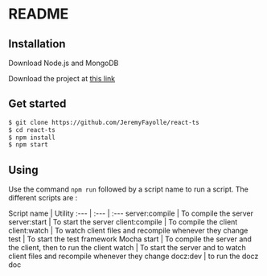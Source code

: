 # README

## Installation

Download Node.js and MongoDB

Download the project at [this link](https://github.com/JeremyFayolle/react-ts)

## Get started
```bash
$ git clone https://github.com/JeremyFayolle/react-ts
$ cd react-ts
$ npm install
$ npm start
```
## Using

Use the command `npm run` followed by a script name to run a script.
The different scripts are :

Script name | Utility
:--- | :--- | :---
server:compile | To compile the server
server:start | To start the server
client:compile | To compile the client
client:watch | To watch client files and recompile whenever they change
test | To start the test framework Mocha
start | To compile the server and the client, then to run the client
watch | To start the server and to watch client files and recompile whenever they change
docz:dev | to run the docz doc
